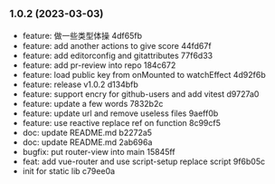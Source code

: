 ## <small>1.0.2 (2023-03-03)</small>

* feature: 做一些类型体操 4df65fb
* feature: add another actions to give score 44fd67f
* feature: add editorconfig and gitattributes 77f6d33
* feature: add pr-review into repo 184c672
* feature: load public key from onMounted to watchEffect 4d92f6b
* feature: release v1.0.2 d134bfb
* feature: support encry for github-users and add vitest d9727a0
* feature: update a few words 7832b2c
* feature: update url and remove useless files 9aeff0b
* feature: use reactive replace ref on function 8c99cf5
* doc: update README.md b2272a5
* doc: update README.md 2ab696a
* bugfix: put router-view into main 15845ff
* feat: add vue-router and use script-setup replace script 9f6b05c
* init for static lib c79ee0a
